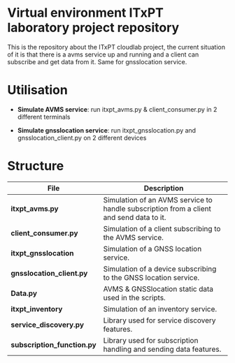 # Virtual environment ITxPT laboratory project repository
This is the repository about the ITxPT cloudlab project, the current situation of it is that there is a avms service up and running and a client can subscribe and get data from it. Same for gnsslocation service.

# Utilisation

- **Simulate AVMS service**: run itxpt_avms.py & client_consumer.py in 2 different terminals

- **Simulate gnsslocation service**: run itxpt_gnsslocation.py and gnsslocation_client.py on 2 different devices

# Structure

| File                   | Description                                                  |
|------------------------|--------------------------------------------------------------|
| **itxpt_avms.py**      | Simulation of an AVMS service to handle subscription from a client and send data to it.                                    |
| **client_consumer.py** | Simulation of a client subscribing to the AVMS service.        |
| **itxpt_gnsslocation** | Simulation of a GNSS location service.                         |
| **gnsslocation_client.py** | Simulation of a device subscribing to the GNSS location service. |
| **Data.py**            | AVMS & GNSSlocation static data used in the scripts.        |
| **itxpt_inventory**    | Simulation of an inventory service.                            |
| **service_discovery.py**| Library used for service discovery features.                  |
| **subscription_function.py** | Library used for subscription handling and sending data features.|

